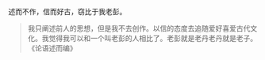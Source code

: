 述而不作，信而好古，窃比于我老彭。  
> 我只阐述前人的思想，但是我不去创作。以信的态度去追随爱好喜爱古代文化。我觉得我可以和一个叫老彭的人相比了。老彭就是老丹老丹就是老子。
《论语述而编》






